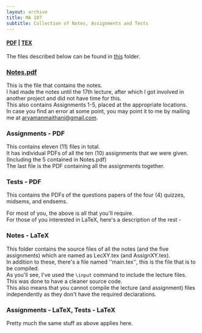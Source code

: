 ```yaml
---
layout: archive
title: MA 107
subtitle: Collection of Notes, Assignments and Tests
---
```


#### [PDF](/math/ma-107/Notes.pdf) | [TEX](https://github.com/aryamanmaithani/math/tree/master/ma-107)

The files described below can be found in [this](https://github.com/aryamanmaithani/math/tree/master/ma-107) folder.

### [Notes.pdf](/math/ma-107/Notes.pdf)
This is the file that contains the notes.  
I had made the notes until the 17th lecture, after which I got involved in another project and did not have time for this.  
This also contains Assignments 1-5, placed at the appropriate locations.  
In case you find an error at some point, you may point it to me by mailing me at [aryamanmaithani@gmail.com](mailto:aryamanmaithani@gmail.com).

### Assignments - PDF
This contains eleven (11) files in total.  
It has individual PDFs of all the ten (10) assignments that we were given. (Including the 5 contained in Notes.pdf)  
The last file is the PDF containing all the assignments together.

### Tests - PDF
This contains the PDFs of the questions papers of the four (4) quizzes, midsems, and endsems.

For most of you, the above is all that you'll require.  
For those of you interested in LaTeX, here's a description of the rest -

### Notes - LaTeX
This folder contains the source files of all the notes (and the five assignments) which are named as LecXY.tex (and AssignXY.tex).  
In addition to these, there's a file named ''main.tex'', this is the file that is to be compiled.  
As you'll see, I've used the `\input` command to include the lecture files. This was done to have a cleaner source code.  
This also means that you cannot compile the lecture (and assignment) files independently as they don't have the required declarations.

### Assignments - LaTeX, Tests - LaTeX
Pretty much the same stuff as above applies here.